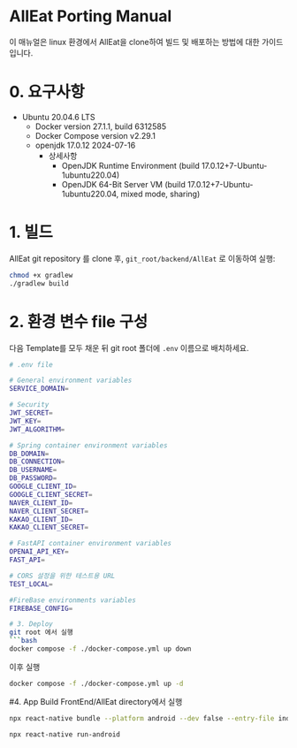 # AllEat Porting Manual
이 매뉴얼은 linux 환경에서 AllEat을 clone하여 빌드 및 배포하는 방법에 대한 가이드입니다.

# 0. 요구사항
- Ubuntu 20.04.6 LTS
	- Docker version 27.1.1, build 6312585
	- Docker Compose version v2.29.1
	- openjdk 17.0.12 2024-07-16
		- 상세사항
			- OpenJDK Runtime Environment (build 17.0.12+7-Ubuntu-1ubuntu220.04)
			- OpenJDK 64-Bit Server VM (build 17.0.12+7-Ubuntu-1ubuntu220.04, mixed mode, sharing)
# 1. 빌드
AllEat git repository 를 clone 후, `git_root/backend/AllEat` 로 이동하여 실행:
```bash
chmod +x gradlew
./gradlew build
```
# 2. 환경 변수 file 구성
다음 Template를 모두 채운 뒤 git root 폴더에 `.env` 이름으로 배치하세요.
```bash
# .env file

# General environment variables
SERVICE_DOMAIN=

# Security
JWT_SECRET=
JWT_KEY=
JWT_ALGORITHM=

# Spring container environment variables
DB_DOMAIN=
DB_CONNECTION=
DB_USERNAME=
DB_PASSWORD=
GOOGLE_CLIENT_ID=
GOOGLE_CLIENT_SECRET=
NAVER_CLIENT_ID=
NAVER_CLIENT_SECRET=
KAKAO_CLIENT_ID=
KAKAO_CLIENT_SECRET=

# FastAPI container environment variables
OPENAI_API_KEY=
FAST_API=

# CORS 설정을 위한 테스트용 URL
TEST_LOCAL=

#FireBase environments variables
FIREBASE_CONFIG=

# 3. Deploy
git root 에서 실행
```bash
docker compose -f ./docker-compose.yml up down
```
이후 실행
```bash
docker compose -f ./docker-compose.yml up -d
```

#4. App Build
FrontEnd/AllEat directory에서 실행
```bash
npx react-native bundle --platform android --dev false --entry-file index.js --bundle-output android/app/src/main/assets/index.android.bundle --assets-dest android/app/src/main/res/
```
```bash
npx react-native run-android
```

